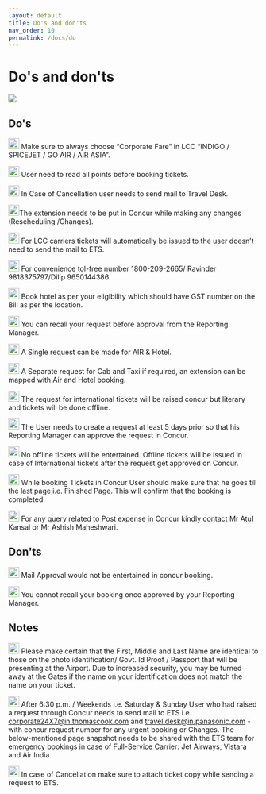 ```yaml
---
layout: default
title: Do's and don'ts
nav_order: 10
permalink: /docs/do
---
```

# Do's and don'ts

<img src="{{ site.url }}{{ site.baseurl }}\assets\images\Do.jpg"> 

## Do's

<img src="{{ site.url }}{{ site.baseurl }}\assets\images\bulb.png"  height="22" width="22"> Make sure to always choose “Corporate Fare” in LCC “INDIGO / SPICEJET / GO AIR / AIR ASIA”.

<img src="{{ site.url }}{{ site.baseurl }}\assets\images\bulb.png"  height="22" width="22"> User need to read all points before booking tickets.

<img src="{{ site.url }}{{ site.baseurl }}\assets\images\bulb.png"  height="22" width="22"> In Case of Cancellation user needs to send mail to Travel Desk.

<img src="{{ site.url }}{{ site.baseurl }}\assets\images\bulb.png"  height="22" width="22">The extension needs to be put in Concur while making any changes (Rescheduling  /Changes).

<img src="{{ site.url }}{{ site.baseurl }}\assets\images\bulb.png"  height="22" width="22"> For LCC carriers tickets will automatically be issued to the user doesn’t need to send the mail to ETS. 

<img src="{{ site.url }}{{ site.baseurl }}\assets\images\bulb.png"  height="22" width="22"> For convenience tol-free number 1800-209-2665/ Ravinder 9818375797/Dilip 9650144386.

<img src="{{ site.url }}{{ site.baseurl }}\assets\images\bulb.png"  height="22" width="22"> Book hotel as per your eligibility which should have GST number on the Bill as per the location.

<img src="{{ site.url }}{{ site.baseurl }}\assets\images\bulb.png"  height="22" width="22"> You can recall your request before approval from the Reporting Manager.

<img src="{{ site.url }}{{ site.baseurl }}\assets\images\bulb.png"  height="22" width="22"> A Single request can be made for AIR & Hotel.

<img src="{{ site.url }}{{ site.baseurl }}\assets\images\bulb.png"  height="22" width="22"> A Separate request for Cab and Taxi if required, an extension can be mapped with Air and Hotel booking.

<img src="{{ site.url }}{{ site.baseurl }}\assets\images\bulb.png"  height="22" width="22"> The request for international tickets will be raised concur but literary and tickets will be done offline.

<img src="{{ site.url }}{{ site.baseurl }}\assets\images\bulb.png"  height="22" width="22"> The User needs to create a request at least 5 days prior so that his Reporting Manager can approve the request in Concur.

<img src="{{ site.url }}{{ site.baseurl }}\assets\images\bulb.png"  height="22" width="22"> No offline tickets will be entertained. Offline tickets will be issued in case of International tickets after the request get approved on Concur.

<img src="{{ site.url }}{{ site.baseurl }}\assets\images\bulb.png"  height="22" width="22"> While booking Tickets in Concur User should make sure that he goes till the last page i.e. Finished Page. This will confirm that the booking is completed. 

<img src="{{ site.url }}{{ site.baseurl }}\assets\images\bulb.png"  height="22" width="22"> For any query related to Post expense in Concur kindly contact Mr Atul Kansal or Mr Ashish Maheshwari.


## Don'ts

<img src="{{ site.url }}{{ site.baseurl }}\assets\images\warn.png"  height="22" width="22"> Mail Approval would not be entertained in concur booking.

<img src="{{ site.url }}{{ site.baseurl }}\assets\images\warn.png"  height="22" width="22"> You cannot recall your booking once approved by your Reporting Manager.

## Notes

<img src="{{ site.url }}{{ site.baseurl }}\assets\images\warn.png"  height="22" width="22"> Please make certain that the First, Middle and Last Name are identical to those on the photo identification/ Govt. Id Proof / Passport that will be presenting at the Airport. Due to increased security, you may be turned away at the Gates if the name on your identification does not match the name on your ticket.

<img src="{{ site.url }}{{ site.baseurl }}\assets\images\warn.png"  height="22" width="22"> After 6:30 p.m. / Weekends i.e. Saturday & Sunday User who had raised a request through Concur needs to send mail to ETS i.e. corporate24X7@in.thomascook.com and travel.desk@in.panasonic.com - with concur request number for any urgent booking or Changes. The below-mentioned page snapshot needs to be shared with the ETS team for emergency bookings in case of Full-Service Carrier: Jet Airways, Vistara and Air India.

<img src="{{ site.url }}{{ site.baseurl }}\assets\images\warn.png"  height="22" width="22">  In case of Cancellation make sure to attach ticket copy while sending a request to ETS.
